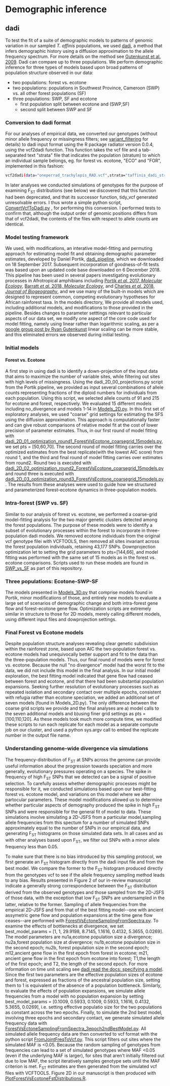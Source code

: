 # Demographic inference

## dadi
To test the fit of a suite of demographic models to patterns of genomic variation in our sampled *T. affinis* populations, we used [dadi](https://bitbucket.org/gutenkunstlab/dadi/src/master/), a method that infers demographic history using a diffusion approximation to the allele frequency spectrum. For more details on the method see [Gutenkunst et al. 2009](https://journals.plos.org/plosgenetics/article?id=10.1371/journal.pgen.1000695). Dadi can compare up to three populations. We perform demographic inference for three types of models based upon broad patterns of population structure observed in our data:
* two populations: forest vs. ecotone
* two populations: populations in Southwest Province, Cameroon (SWP) vs. all other forest populations (SF)
* three populations: SWP, SF and ecotone
    * first population split between ecotone and (SWP,SF)
    * second split between SWP and SF

### Conversion to dadi format
For our analyses of empirical data, we converted our genotypes (without minor allele frequency or missingness filters; see [variant_filtering](https://github.com/adamfreedman/TrachylepisAffinisSpeciation/tree/master/variant_filtering) for details) to dadi input format using the R package radiator version 0.0.4, using the vcf2dadi function. This function takes the vcf file and a tab-separated text "strata" file that indicates the population (stratum) to which an individual sample belongs, eg. for forest vs. ecotone, "ECO" and "FOR", implemented in this fashion:
```bash
vcf2dadi(data="oneperrad_trachylepis_RAD.vcf",strata="taffinis_dadi_strata_forVecotone.tsv",pop.levels = c("ECO","FOR"),common.markers = TRUE)
```
In later analyses we conducted simulations of genotypes for the purpose of examining F<sub>ST</sub> distributions (see below) we discovered that this function had been deprecated, and that its successor function, tidy_vcf generated unresolvable errors. I thus wrote a simple python script, [ConvertVcfToDadi.py](https://github.com/adamfreedman/TrachylepisAffinisSpeciation/blob/master/demography_models_sims/utilities/ConvertVcfToDadi.py) , for performing this conversion. I performed tests to confirm that, although the output order of genomic positions differs from that of vcf2dadi, the contents of the files with respect to allele counts are identical.

### Model testing framework
We used, with modifications, an interative model-fitting and permuting approach for estimating model fit and obtaining demographic parameter estimates, developed by Daniel Portik, [dadi_pipeline](https://github.com/dportik/dadi_pipeline), which we downloaded on 18 September 2017. Subsequent incorporation of goodness-of-fit tests was based upon an updated code base downloaded on 6 December 2018. This pipeline has been used in several papers investigating evolutionary processes in Afrotropical amphibians including [Portik *et al.* 2017, *Molecular Ecology*](https://onlinelibrary.wiley.com/doi/10.1111/mec.14266), [Barratt *et al.* 2018, *Molecular Ecology*](https://onlinelibrary.wiley.com/doi/full/10.1111/mec.14862), and [Charles *et al.* 2018, *Journal of Biogeography*](https://onlinelibrary.wiley.com/doi/abs/10.1111/jbi.13365), and we use many of the built-in models which are designed to represent common, competing evolutionary hypotheses for African rainforest taxa. In the models directory, We provide all models used, including additional models, and modifications to those provided in the pipeline. Besides changes to parameter setttings relevant to particular aspects of our data set, we modify one aspect of the core code used for model fitting, namely using linear rather than logarithmic scaling, as per a [google group post by Ryan Gutenkunst](https://groups.google.com/g/dadi-user/c/QiDaXxAj7bg) linear scaling can be more stable, and this eliminated errors we observed during initial testing.  

### Initial models
#### Forest vs. Ecotone
A first step in using dadi is to identify a down-projection of the input data that aims to maximize the number of variable sites, while filtering out sites with high levels of missingness. Using the dadi_2D_00_projections.py script from the Portik pipeline, we provided as input several combinations of allele counts representing fractions of the diploid numbers for individuals from each population. Using this script, we selected allele counts of 91 and 215 for ecotone and forest, respectively. We evaluated 15 different models including no_divergence and models 1-14 in [Models_2D.py](https://github.com/adamfreedman/TrachylepisAffinisSpeciation/blob/master/demography_models_sims/dadi_scripts_and_models/Models_2D.py). In this first set of exploratory analyses, we used "coarse" grid settings for estimating the SFS using the diffusion approximation. This approach is computationally faster and can give robust comparisons of relative model fit at the cost of lower precision of parameter estimates. Thus, in our first round of model fitting with [dadi_2D_01_optimization_round1_ForestVsEcotone_coarsegrid_15models.py](https://github.com/adamfreedman/TrachylepisAffinisSpeciation/blob/master/demography_models_sims/dadi_scripts_and_models/forest_vs_ecotone/dadi_2D_01_optimization_round1_ForestVsEcotone_coarsegrid_15models.py), we set pts = [50,60,70]. The second round of model fitting carries over the optimized estimates from the best replicate(with the lowest AIC score) from round 1, and the third and final round of model fitting carries over estimates from round2. Round two is executed with [dadi_2D_02_optimization_round2_ForestVsEcotone_coarsegrid_15models.py](https://github.com/adamfreedman/TrachylepisAffinisSpeciation/blob/master/demography_models_sims/dadi_scripts_and_models/forest_vs_ecotone/dadi_2D_02_optimization_round2_ForestVsEcotone_coarsegrid_15models.py) and round three is executed with [dadi_2D_03_optimization_round3_ForestVsEcotone_coarsegrid_15models.py](https://github.com/adamfreedman/TrachylepisAffinisSpeciation/blob/master/demography_models_sims/dadi_scripts_and_models/forest_vs_ecotone/dadi_2D_03_optimization_round3_ForestVsEcotone_coarsegrid_15models.py). The results from these analyses were used to guide how we structured and parameterized forest-ecotone dynamics in three-population models.
### Intra-forest (SWP vs. SF)
Similar to our analysis of forest vs. ecotone, we performed a coarse-grid model-fitting analysis for the two major genetic clusters detected among the forest populations. The purpose of these models were to identify a subset of evolutionary processes within the forest to incorporate in three-population dadi models. We removed ecotone individuals from the original vcf genotype filei with VCFTOOLS, then removed all sites invariant across the forest population individuals, retaining 43,177 SNPs. Downprojection optimization let to setting the grid parameters to pts=[144,66], and model fitting was performed with the same set of 15 models as in the forest vs. ecotone  comparisons. Scripts used to run these models are found in [SWP_vs_SF](https://github.com/adamfreedman/TrachylepisAffinisSpeciation/tree/master/demography_models_sims/dadi_scripts_and_models/SWP_vs_SF) as part of this repository. 
### Three populations: Ecotone-SWP-SF
The models presented in [Models_3D.py](https://github.com/adamfreedman/TrachylepisAffinisSpeciation/blob/master/demography_models_sims/dadi_scripts_and_models/Models_3D.py) that comprise models found in Portik, minor modifications of those, and entirely new models to evaluate a large set of scenarios of demographic change and both intra-forest gene flow and forest-ecotone gene flow. Optimization scripts are extremely similar in structure to those for 2D models, merely calling different models, using different input files and dowprojection settings. 
### Final Forest vs Ecotone models
Despite population structure analyses revealing clear genetic subdivision within the rainforest zone, based upon AIC the two-population forest vs. ecotone models had unequivocally better support and fit to the data than the three-population models. Thus, our final round of models were for forest vs. ecotone. Because the null "no divergence" model had the worst fit to the data, we did not include this model in the final analysis. In our initial model exploration, the best fitting model indicated that gene flow had ceased between forest and ecotone, and that there had been substantial population expansions. Seeking further resolution of evolutionary processes such as repeated isolation and secondary contact over multiple epochs, consistent with refugia rather than ecotone speciation, we added an additional set of seven models (found in Models_2D.py). The only difference between the coarse grid scripts we provide and the final analyses are a) model calls to the seven additional models and b)using finer grid settings as pts = [100,110,120]. As these models took much more compute time, we modified these scripts to run each replicate for each model as a separate compute job on our cluster, and used a python sys.argv call to embed the replicate number in the output file name.

### Understanding genome-wide divergence via simulations
The frequency-distribution of F<sub>ST</sub> at SNPs across the genome can provide useful information about the progression towards speciation and more generally, evolutionary pressures operating on a species. The spike in frequency of high F<sub>ST</sub> SNPs that we detected can be a signal of positive selection. To carefully assess whether demographic processes might be responsible for it, we conducted simulations based upon our best-fitting forest vs. ecotone model, and variations on this model where we alter partocular parameters. These model modifications allowed us to determine whether particular aspects of demography produced the spike in high F<sub>ST</sub> SNPs and were responsible for the general fit of model to data. These simulations involve simulating a 2D-JSFS from a particular model,sampling allele frequencies from this spectum for a number of simulated SNPs approximately equal to the number of SNPs in our empirical data, and generating F<sub>ST</sub> histograms on those simulated data sets. In all cases and as with other analyses based upon F<sub>ST</sub>, we filter out SNPs with a minor allele frequency less than 0.05. 

To make sure that there is no bias introduced by this sampling protocol, we first generate an F<sub>ST</sub> histogram directly from the dadi input file and from the best model. We compare the former to the F<sub>ST</sub> histogram produced directly from the genotypes vcf to see if the allele frequency sampling method leads to any bias. Results presented in Figure 2 of our in-review manuscript indicate a generally strong correspondence between the F<sub>ST</sub> distribution derived from the observed genotypes and those sampled from the 2D-JSFS of those data, with the exception that low F<sub>ST</sub> SNPs are undersampled in the latter, relative to the former. Sampling of allele frequencies from the empirical 2D-JSFS and from that of the best fitting model--one with ancient assymetric gene flow and population expansions at the time gene flow ceases--are performed with [ForestVsEctoneSamplingFromSpectra.py](https://github.com/adamfreedman/TrachylepisAffinisSpeciation/blob/master/demography_models_sims/dadi_scripts_and_models/forest_vs_ecotone/ForestVsEctoneSamplingFromSpectra.py). To examine the effects of bottlenecks at divergence, we set best_model_params = [1, 1, 29.9198, 8.7145, 1.1616, 0.4132, 5.3655, 0.0269]. The model parameters are nu1a,ecotone population size a divergence; nu2a,forest population size at divergence; nu1b,ecotone population size in the second epoch; nu2b, forest population size in the second epoch; m12,ancient gene flow in the first epoch from forest in ecotone;  m21, ancient gene flow in the first epoch from ecotone into forest; T1,the length of the first epoch; and T2, the length of the second epoch. For more information on time unit scaling see [dadi read the docs: specifying a model](https://dadi.readthedocs.io/en/latest/user-guide/specifying-a-model/). Since the first two parameters are the effective population sizes of ecotone and forest, expressed as fractions of the ancestral population size, setting them to 1 is equivalent of the absence of a population bottleneck. Similarly, to evaluate the effects of population expansions, we simulate allele frequencies from a model with no population expansion by setting best_model_params = [0.1009, 0.5933, 0.1009, 0.5933, 1.1616, 0.4132, 5.3655, 0.0269], i.e. setting effective populatio size for the two populations as constant across the two epochs. Finally, to simulate the 2nd best model, involving three epochs and secondary contact, we generate simulated allele frequency data with [ForestVsEctoneSamplingFromSpectra_3epoch2ndBestModel.py](https://github.com/adamfreedman/TrachylepisAffinisSpeciation/blob/master/demography_models_sims/dadi_scripts_and_models/forest_vs_ecotone/ForestVsEctoneSamplingFromSpectra_3epoch2ndBestModel.py). All simulated allele frequency data are then converted to vcf format with the python script [FromJointFreqToVcf.py](https://github.com/adamfreedman/TrachylepisAffinisSpeciation/blob/master/demography_models_sims/dadi_scripts_and_models/forest_vs_ecotone/FromJointFreqToVcf.py). This script filters out sites where the simulated MAF is <0.05. Because the random sampling of genotypes from frequencies can lead to a set of simulated genotypes where MAF <0.05 (even if the underlying MAF is larger), for sites that aren't initially filtered out due to low MAF, the script iteratively samples genotype sets until the MAF criterion is met. F<sub>ST</sub> estimates are then generated from the simulated vcf files with VCFTOOLS. Figure 2D in our manuscript is then produced with [PlotForestVsEcotoneFstDistributions.R](https://github.com/adamfreedman/TrachylepisAffinisSpeciation/blob/master/demography_models_sims/dadi_scripts_and_models/forest_vs_ecotone/PlotForestVsEcotoneFstDistributions.R).
